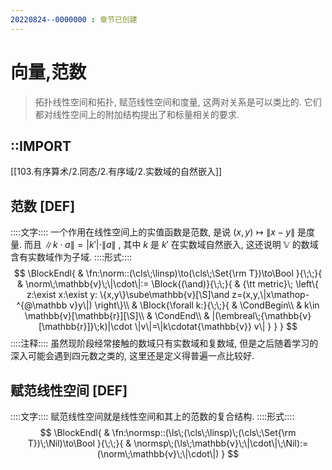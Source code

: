```yaml
---
20220824--0000000 : 章节已创建
---
```

# 向量,范数
> 拓扑线性空间和拓扑, 赋范线性空间和度量, 这两对关系是可以类比的. 
> 它们都对线性空间上的附加结构提出了和标量相关的要求. 
## ::IMPORT
[[103.有序算术/2.同态/2.有序域/2.实数域的自然嵌入]]
## 范数 [DEF]
::::文字::::
一个作用在线性空间上的实值函数是范数, 是说 $(x,y)\mapsto\|x-y\|$ 是度量. 
而且 $\|k\cdot a\|=|k'|\cdot \|a\|$ , 其中 $k$ 是 $k'$ 在实数域自然嵌入, 这还说明 ${\mathbb V}$ 的数域含有实数域作为子域. 
::::形式::::
$$
\BlockEndl{
    & \fn:\norm::(\cls\;\linsp)\to(\cls\;\Set{\rm T})\to\Bool
}{\;\;}{
    & \norm\;\mathbb{v}\;\|\cdot\|:=
    \Block{(\and)}{\;\;}{
        & {\tt metric}\;
            \left\{
                z:\exist x:\exist y:
                \{x,y\}\sube\mathbb{v}[\S]\and z=(x,y,\|x\mathop-^{@\mathbb v}y\|)
            \right\}\\
        & \Block{\forall k:}{\;\;}{
            & \CondBegin\\
            & k\in \mathbb{v}[\mathbb{r}][\S]\\
            & \CondEnd\\
            & |(\embreal\;{\mathbb{v}[\mathbb{r}]}\;k)|\cdot \|v\|=\|k\cdotat{\mathbb{v}} v\|
        }
    }
}
$$
::::注释::::
虽然现阶段经常接触的数域只有实数域和复数域, 但是之后随着学习的深入可能会遇到四元数之类的, 这里还是定义得普遍一点比较好. 

## 赋范线性空间 [DEF]
::::文字::::
赋范线性空间就是线性空间和其上的范数的复合结构. 
::::形式::::
$$
\BlockEndl{
    & \fn:\normsp::(\ls\;(\cls\;\linsp)\;(\cls\;\Set{\rm T})\;\Nil)\to\Bool
}{\;\;}{
    & \normsp\;(\ls\;\mathbb{v}\;\|\cdot\|\;\Nil):=(\norm\;\mathbb{v}\;\|\cdot\|)
}
$$

